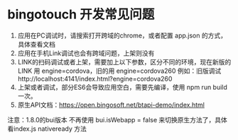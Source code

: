 # bingotouch 开发常见问题

 1. 应用在PC调试时，请搜索打开跨域的chrome，或者配置 app.json 的方式，具体查看文档
 2. 应用在手机Link调试也会有跨域问题，上架则没有
 3. LINK的扫码调试或者上架，需要加上以下参数，区分不同的环境，现在新版的LINK 用 engine=cordova，旧的用 engine=cordova260
    例如：旧版调试 http://localhost:4141/index.html?engine=cordova260
 4. 上架或者调试，部分ES6会导致应用空白，需要先编译，使用 npm run build 一次。
 5. 原生API文档：https://open.bingosoft.net/btapi-demo/index.html

注意：1.8.0的bui版本 不再使用 bui.isWebapp = false 来切换原生方法了，具体看index.js nativeready 方法